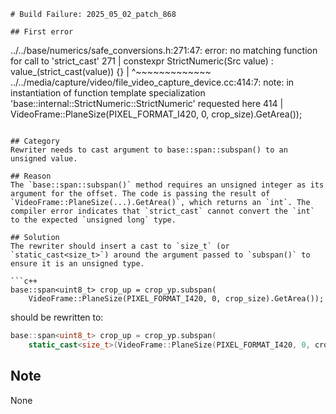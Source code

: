 ```
# Build Failure: 2025_05_02_patch_868

## First error

```
../../base/numerics/safe_conversions.h:271:47: error: no matching function for call to 'strict_cast'
  271 |   constexpr StrictNumeric(Src value) : value_(strict_cast<T>(value)) {}
      |                                               ^~~~~~~~~~~~~~
../../media/capture/video/file_video_capture_device.cc:414:7: note: in instantiation of function template specialization 'base::internal::StrictNumeric<unsigned long>::StrictNumeric<int>' requested here
  414 |       VideoFrame::PlaneSize(PIXEL_FORMAT_I420, 0, crop_size).GetArea());
```

## Category
Rewriter needs to cast argument to base::span::subspan() to an unsigned value.

## Reason
The `base::span::subspan()` method requires an unsigned integer as its argument for the offset. The code is passing the result of `VideoFrame::PlaneSize(...).GetArea()`, which returns an `int`. The compiler error indicates that `strict_cast` cannot convert the `int` to the expected `unsigned long` type.

## Solution
The rewriter should insert a cast to `size_t` (or `static_cast<size_t>`) around the argument passed to `subspan()` to ensure it is an unsigned type.

```c++
base::span<uint8_t> crop_up = crop_yp.subspan(
    VideoFrame::PlaneSize(PIXEL_FORMAT_I420, 0, crop_size).GetArea());
```

should be rewritten to:

```c++
base::span<uint8_t> crop_up = crop_yp.subspan(
    static_cast<size_t>(VideoFrame::PlaneSize(PIXEL_FORMAT_I420, 0, crop_size).GetArea()));
```

## Note
None